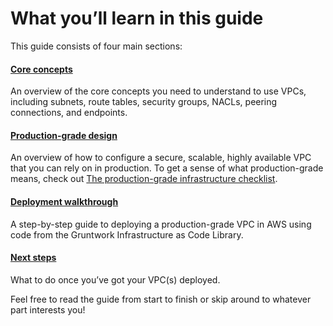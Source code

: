 # What you’ll learn in this guide

This guide consists of four main sections:

<div className="dlist">

#### [Core concepts](../1-core-concepts/0-default-vp-cs-and-custom-vp-cs.md)

An overview of the core concepts you need to understand to use VPCs, including subnets, route tables, security
groups, NACLs, peering connections, and endpoints.

#### [Production-grade design](../2-production-grade-design/0-intro.md)

An overview of how to configure a secure, scalable, highly available VPC that you can rely on in production. To get a
sense of what production-grade means, check out [The production-grade infrastructure checklist](/guides/foundations/how-to-use-gruntwork-infrastructure-as-code-library#production_grade_infra_checklist).

#### [Deployment walkthrough](../3-deployment-walkthrough/0-pre-requisites.md)

A step-by-step guide to deploying a production-grade VPC in AWS using code from the Gruntwork Infrastructure as Code Library.

#### [Next steps](../4-next-steps.md)

What to do once you’ve got your VPC(s) deployed.

</div>

Feel free to read the guide from start to finish or skip around to whatever part interests you!


<!-- ##DOCS-SOURCER-START
{"sourcePlugin":"Local File Copier","hash":"40ccd32b29079d57ef4133819f0570cd"}
##DOCS-SOURCER-END -->
